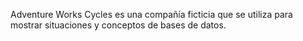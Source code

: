 Adventure Works Cycles es una compañía ficticia que se utiliza para mostrar situaciones y conceptos de bases de datos.
